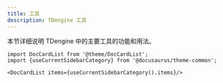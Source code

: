 ```yaml
---
title: 工具
description: TDengine 工具
---
```


本节详细说明 TDengine 中的主要工具的功能和用法。

```mdx-code-block
import DocCardList from '@theme/DocCardList';
import {useCurrentSidebarCategory} from '@docusaurus/theme-common';

<DocCardList items={useCurrentSidebarCategory().items}/>
```